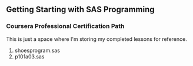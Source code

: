 ## Getting Starting with SAS Programming
### Coursera Professional Certification Path

This is just a space where I'm storing my completed lessons for reference.

1.  shoesprogram.sas
2.  p101a03.sas
